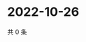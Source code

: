 # 2022-10-26

共 0 条

<!-- BEGIN WEIBO -->
<!-- 最后更新时间 Wed Oct 26 2022 23:19:31 GMT+0800 (China Standard Time) -->

<!-- END WEIBO -->
